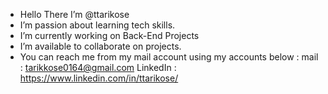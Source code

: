 -  Hello There I’m @ttarikose
-  I’m passion about learning tech skills.
-  I’m currently working on Back-End Projects
-  I’m available to collaborate on projects. 
-  You can reach me from my mail account using my accounts below :
   mail : tarikkose0164@gmail.com 
   LinkedIn : https://www.linkedin.com/in/ttarikose/


<!---
ttarikose/ttarikose is a ✨ special ✨ repository because its `README.md` (this file) appears on your GitHub profile.
You can click the Preview link to take a look at your changes.
--->

